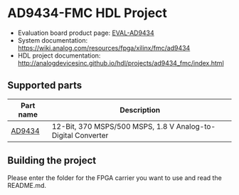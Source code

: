 # AD9434-FMC HDL Project

- Evaluation board product page: [EVAL-AD9434](https://www.analog.com/eval-ad9434)
- System documentation: https://wiki.analog.com/resources/fpga/xilinx/fmc/ad9434
- HDL project documentation: http://analogdevicesinc.github.io/hdl/projects/ad9434_fmc/index.html

## Supported parts

| Part name                               | Description                                                  |
|-----------------------------------------|--------------------------------------------------------------|
| [AD9434](https://www.analog.com/ad9434) | 12-Bit, 370 MSPS/500 MSPS, 1.8 V Analog-to-Digital Converter |

## Building the project

Please enter the folder for the FPGA carrier you want to use and read the README.md.
